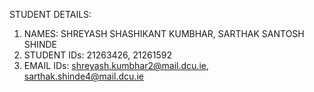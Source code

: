 STUDENT DETAILS:

  1. NAMES: SHREYASH SHASHIKANT KUMBHAR, SARTHAK SANTOSH SHINDE
  2. STUDENT IDs: 21263426, 21261592
  3. EMAIL IDs: shreyash.kumbhar2@mail.dcu.ie, sarthak.shinde4@mail.dcu.ie
